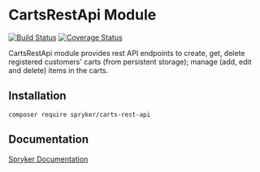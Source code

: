 # CartsRestApi Module
[![Build Status](https://travis-ci.org/spryker/carts-rest-api.svg)](https://travis-ci.org/spryker/carts-rest-api)
[![Coverage Status](https://coveralls.io/repos/github/spryker/carts-rest-api/badge.svg)](https://coveralls.io/github/spryker/carts-rest-api)

CartsRestApi module provides rest API endpoints to create, get, delete registered customers' carts (from persistent storage); manage (add, edit and delete) items in the carts.

## Installation

```
composer require spryker/carts-rest-api
```

## Documentation

[Spryker Documentation](https://academy.spryker.com/developing_with_spryker/module_guide/modules.html)

